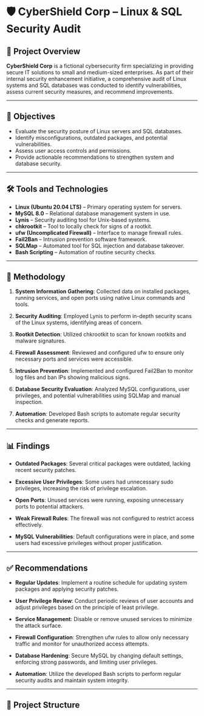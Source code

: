 # 🛡️ CyberShield Corp – Linux & SQL Security Audit

## 📘 Project Overview

**CyberShield Corp** is a fictional cybersecurity firm specializing in providing secure IT solutions to small and medium-sized enterprises. As part of their internal security enhancement initiative, a comprehensive audit of Linux systems and SQL databases was conducted to identify vulnerabilities, assess current security measures, and recommend improvements.

---

## 🎯 Objectives

- Evaluate the security posture of Linux servers and SQL databases.
- Identify misconfigurations, outdated packages, and potential vulnerabilities.
- Assess user access controls and permissions.
- Provide actionable recommendations to strengthen system and database security.

---

## 🛠️ Tools and Technologies

- **Linux (Ubuntu 20.04 LTS)** – Primary operating system for servers.
- **MySQL 8.0** – Relational database management system in use.
- **Lynis** – Security auditing tool for Unix-based systems.
- **chkrootkit** – Tool to locally check for signs of a rootkit.
- **ufw (Uncomplicated Firewall)** – Interface to manage firewall rules.
- **Fail2Ban** – Intrusion prevention software framework.
- **SQLMap** – Automated tool for SQL injection and database takeover.
- **Bash Scripting** – Automation of routine security checks.

---

## 🧪 Methodology

1. **System Information Gathering**: Collected data on installed packages, running services, and open ports using native Linux commands and tools.

2. **Security Auditing**: Employed Lynis to perform in-depth security scans of the Linux systems, identifying areas of concern.

3. **Rootkit Detection**: Utilized chkrootkit to scan for known rootkits and malware signatures.

4. **Firewall Assessment**: Reviewed and configured ufw to ensure only necessary ports and services were accessible.

5. **Intrusion Prevention**: Implemented and configured Fail2Ban to monitor log files and ban IPs showing malicious signs.

6. **Database Security Evaluation**: Analyzed MySQL configurations, user privileges, and potential vulnerabilities using SQLMap and manual inspection.

7. **Automation**: Developed Bash scripts to automate regular security checks and generate reports.

---

## 📊 Findings

- **Outdated Packages**: Several critical packages were outdated, lacking recent security patches.

- **Excessive User Privileges**: Some users had unnecessary sudo privileges, increasing the risk of privilege escalation.

- **Open Ports**: Unused services were running, exposing unnecessary ports to potential attackers.

- **Weak Firewall Rules**: The firewall was not configured to restrict access effectively.

- **MySQL Vulnerabilities**: Default configurations were in place, and some users had excessive privileges without proper justification.

---

## ✅ Recommendations

- **Regular Updates**: Implement a routine schedule for updating system packages and applying security patches.

- **User Privilege Review**: Conduct periodic reviews of user accounts and adjust privileges based on the principle of least privilege.

- **Service Management**: Disable or remove unused services to minimize the attack surface.

- **Firewall Configuration**: Strengthen ufw rules to allow only necessary traffic and monitor for unauthorized access attempts.

- **Database Hardening**: Secure MySQL by changing default settings, enforcing strong passwords, and limiting user privileges.

- **Automation**: Utilize the developed Bash scripts to perform regular security audits and maintain system integrity.

---

## 📁 Project Structure

